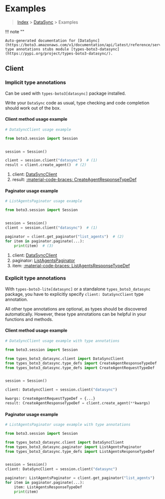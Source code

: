 # Examples

> [Index](../README.md) > [DataSync](./README.md) > Examples

!!! note ""

    Auto-generated documentation for [DataSync](https://boto3.amazonaws.com/v1/documentation/api/latest/reference/services/datasync.html#datasync)
    type annotations stubs module [types-boto3-datasync](https://pypi.org/project/types-boto3-datasync/).

## Client

### Implicit type annotations

Can be used with `types-boto3[datasync]` package installed.

Write your `DataSync` code as usual,
type checking and code completion should work out of the box.


#### Client method usage example

```python
# DataSyncClient usage example

from boto3.session import Session


session = Session()

client = session.client("datasync")  # (1)
result = client.create_agent()  # (2)
```

1. client: [DataSyncClient](./client.md)
2. result: [:material-code-braces: CreateAgentResponseTypeDef](./type_defs.md#createagentresponsetypedef)



#### Paginator usage example

```python
# ListAgentsPaginator usage example

from boto3.session import Session


session = Session()
client = session.client("datasync")  # (1)

paginator = client.get_paginator("list_agents")  # (2)
for item in paginator.paginate(...):
    print(item)  # (3)
```

1. client: [DataSyncClient](./client.md)
2. paginator: [ListAgentsPaginator](./paginators.md#listagentspaginator)
3. item: [:material-code-braces: ListAgentsResponseTypeDef](./type_defs.md#listagentsresponsetypedef)




### Explicit type annotations

With `types-boto3-lite[datasync]`
or a standalone `types_boto3_datasync` package, you have to explicitly specify `client: DataSyncClient` type annotation.

All other type annotations are optional, as types should be discovered automatically.
However, these type annotations can be helpful in your functions and methods.


#### Client method usage example

```python
# DataSyncClient usage example with type annotations

from boto3.session import Session

from types_boto3_datasync.client import DataSyncClient
from types_boto3_datasync.type_defs import CreateAgentResponseTypeDef
from types_boto3_datasync.type_defs import CreateAgentRequestTypeDef


session = Session()

client: DataSyncClient = session.client("datasync")

kwargs: CreateAgentRequestTypeDef = {...}
result: CreateAgentResponseTypeDef = client.create_agent(**kwargs)
```



#### Paginator usage example

```python
# ListAgentsPaginator usage example with type annotations

from boto3.session import Session

from types_boto3_datasync.client import DataSyncClient
from types_boto3_datasync.paginator import ListAgentsPaginator
from types_boto3_datasync.type_defs import ListAgentsResponseTypeDef


session = Session()
client: DataSyncClient = session.client("datasync")

paginator: ListAgentsPaginator = client.get_paginator("list_agents")
for item in paginator.paginate(...):
    item: ListAgentsResponseTypeDef
    print(item)
```




